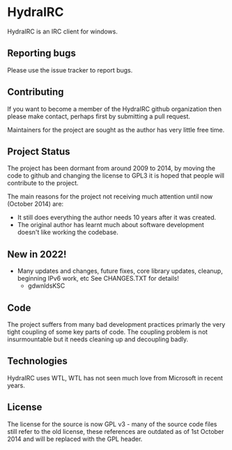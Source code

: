 # HydraIRC

HydraIRC is an IRC client for windows.

## Reporting bugs

Please use the issue tracker to report bugs.

## Contributing

If you want to become a member of the HydraIRC github organization then please make contact, perhaps first by submitting
a pull request.

Maintainers for the project are sought as the author has very little free time.

## Project Status

The project has been dormant from around 2009 to 2014, by moving the code to github and changing the license to GPL3
it is hoped that people will contribute to the project.

The main reasons for the project not receiving much attention until now (October 2014) are:

* It still does everything the author needs 10 years after it was created.
* The original author has learnt much about software development doesn't like working the codebase.

## New in 2022!
 * Many updates and changes, future fixes, core library updates, cleanup, beginning IPv6 work, etc
   See CHANGES.TXT for details!
   - gdwnldsKSC

## Code

The project suffers from many bad development practices primarly the very tight coupling of some key parts of code.
The coupling problem is not insurmountable but it needs cleaning up and decoupling badly.

## Technologies

HydraIRC uses WTL, WTL has not seen much love from Microsoft in recent years.

## License

The license for the source is now GPL v3 - many of the source code files still refer to the old license, these references
are outdated as of 1st October 2014 and will be replaced with the GPL header.

